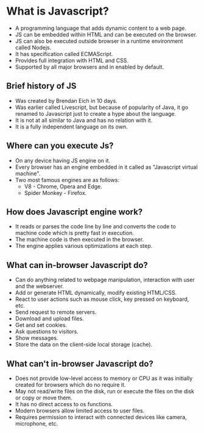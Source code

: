 # What is Javascript?

- A programming language that adds dynamic content to a web page.
- JS can be embedded within HTML and can be executed on the browser.
- JS can also be executed outside browser in a runtime environment called Nodejs.
- It has specification called ECMAScript.
- Provides full integration with HTML and CSS.
- Supported by all major browsers and in enabled by default.

## Brief history of JS

- Was created by Brendan Eich in 10 days.
- Was earlier called Livescript, but because of popularity of Java, it go renamed to Javascript just to create a hype about the language.
- It is not at all similar to Java and has no relation with it.
- It is a fully independent language on its own.

## Where can you execute Js?

- On any device having JS engine on it.
- Every browser has an engine embedded in it called as "Javascript virtual machine".
- Two most famous engines are as follows:
  - V8 - Chrome, Opera and Edge.
  - Spider Monkey - Firefox.

## How does Javascript engine work?

- It reads or parses the code line by line and converts the code to machine code which is pretty fast in execution.
- The machine code is then executed in the browser.
- The engine applies various optimizations at each step.

## What can in-browser Javascript do?

- Can do anything related to webpage manipulation, interaction with user and the webserver.
- Add or generate HTML dynamically, modify existing HTML/CSS.
- React to user actions such as mouse click, key pressed on keyboard, etc.
- Send request to remote servers.
- Download and upload files.
- Get and set cookies.
- Ask questions to visitors.
- Show messages.
- Store the data on the client-side local storage (cache).

## What can't in-browser Javascript do?

- Does not provide low-level access to memory or CPU as it was initially created for browsers which do no require it.
- May not read/write files on the disk, run or execute the files on the disk or copy or move them.
- It has no direct access to os functions.
- Modern browsers allow limited access to user files.
- Requires permission to interact with connected devices like camera, microphone, etc.
